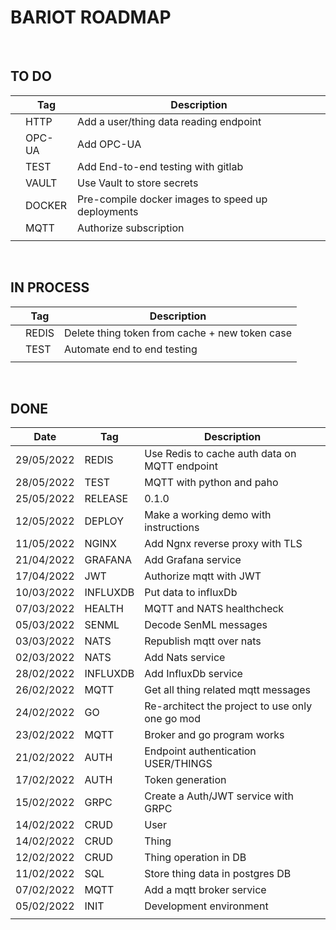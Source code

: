 # BARIOT ROADMAP

<br>

## **TO DO**

|     | Tag    | Description                                       |
| --- | ------ | ------------------------------------------------- |
|     | HTTP   | Add a user/thing data reading endpoint            |
|     | OPC-UA | Add OPC-UA                                        |
|     | TEST   | Add End-to-end testing with gitlab                |
|     | VAULT  | Use Vault to store secrets                        |
|     | DOCKER | Pre-compile docker images to speed up deployments |
|     | MQTT   | Authorize subscription                            |
|     |        |                                                   |

<br>
 
## **IN PROCESS**

|     | Tag   | Description                                    |
| --- | ----- | ---------------------------------------------- |
|     | REDIS | Delete thing token from cache + new token case |
|     | TEST  | Automate end to end testing                    |
|     |       |                                                |

<br>

## **DONE**

| Date       | Tag      | Description                                     |
| ---------- | -------- | ----------------------------------------------- |
| 29/05/2022 | REDIS    | Use Redis to cache auth data on MQTT endpoint   |
| 28/05/2022 | TEST     | MQTT with python and paho                       |
| 25/05/2022 | RELEASE  | 0.1.0                                           |
| 12/05/2022 | DEPLOY   | Make a working demo with instructions           |
| 11/05/2022 | NGINX    | Add Ngnx reverse proxy with TLS                 |
| 21/04/2022 | GRAFANA  | Add Grafana service                             |
| 17/04/2022 | JWT      | Authorize mqtt with JWT                         |
| 10/03/2022 | INFLUXDB | Put data to influxDb                            |
| 07/03/2022 | HEALTH   | MQTT and NATS healthcheck                       |
| 05/03/2022 | SENML    | Decode SenML messages                           |
| 03/03/2022 | NATS     | Republish mqtt over nats                        |
| 02/03/2022 | NATS     | Add Nats service                                |
| 28/02/2022 | INFLUXDB | Add InfluxDb service                            |
| 26/02/2022 | MQTT     | Get all thing related mqtt messages             |
| 24/02/2022 | GO       | Re-architect the project to use only one go mod |
| 23/02/2022 | MQTT     | Broker and go program works                     |
| 21/02/2022 | AUTH     | Endpoint authentication USER/THINGS             |
| 17/02/2022 | AUTH     | Token generation                                |
| 15/02/2022 | GRPC     | Create a Auth/JWT service with GRPC             |
| 14/02/2022 | CRUD     | User                                            |
| 14/02/2022 | CRUD     | Thing                                           |
| 12/02/2022 | CRUD     | Thing operation in DB                           |
| 11/02/2022 | SQL      | Store thing data in postgres DB                 |
| 07/02/2022 | MQTT     | Add a mqtt broker service                       |
| 05/02/2022 | INIT     | Development environment                         |
|            |          |                                                 |
